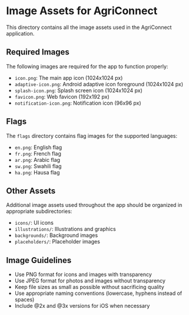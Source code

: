 # Image Assets for AgriConnect

This directory contains all the image assets used in the AgriConnect application.

## Required Images

The following images are required for the app to function properly:

- `icon.png`: The main app icon (1024x1024 px)
- `adaptive-icon.png`: Android adaptive icon foreground (1024x1024 px)
- `splash-icon.png`: Splash screen icon (1024x1024 px)
- `favicon.png`: Web favicon (192x192 px)
- `notification-icon.png`: Notification icon (96x96 px)

## Flags

The `flags` directory contains flag images for the supported languages:

- `en.png`: English flag
- `fr.png`: French flag
- `ar.png`: Arabic flag
- `sw.png`: Swahili flag
- `ha.png`: Hausa flag

## Other Assets

Additional image assets used throughout the app should be organized in appropriate subdirectories:

- `icons/`: UI icons
- `illustrations/`: Illustrations and graphics
- `backgrounds/`: Background images
- `placeholders/`: Placeholder images

## Image Guidelines

- Use PNG format for icons and images with transparency
- Use JPEG format for photos and images without transparency
- Keep file sizes as small as possible without sacrificing quality
- Use appropriate naming conventions (lowercase, hyphens instead of spaces)
- Include @2x and @3x versions for iOS when necessary
